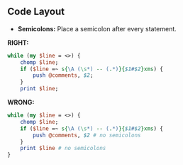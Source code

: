 ## Code Layout

* **Semicolons:** Place a semicolon after every statement.

**RIGHT:**

```perl
while (my $line = <>) {
    chomp $line;
    if ($line =~ s{\A (\s*) -- (.*)}{$1#$2}xms) {
        push @comments, $2;
    }
    print $line;
```

**WRONG:**

```perl
while (my $line = <>) {
    chomp $line;
    if ($line =~ s{\A (\s*) -- (.*)}{$1#$2}xms) {
        push @comments, $2 # no semicolons
    }
    print $line # no semicolons
}

```